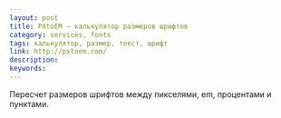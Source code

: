 ```yaml
---
layout: post
title: PXtoEM — калькулятор размеров шрифтов
category: services, fonts
tags: калькулятор, размер, текст, шрифт
link: http://pxtoem.com/
description:
keywords:
---
```


<p>Пересчет размеров шрифтов между пикселями, em, процентами и пунктами.</p>
